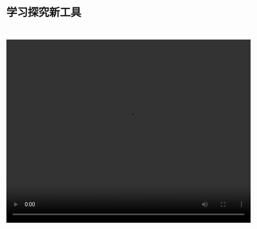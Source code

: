 # 学习探究新工具
<br/>
<br/>
<video width="640" height="480" controls>
  <source src="https://cloud.leihoorobot.com/w/assets/video/第五单元/学习探究新工具.mp4" type="video/mp4">
  Your browser does not support the video tag.
</video>
